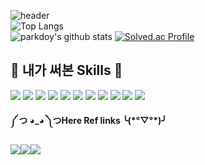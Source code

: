 ![header](https://capsule-render.vercel.app/api?type=rounded&color=timeGradient&text=Welcome%20Pardoy%20's%20GitHub%20👋&animation=twinkling&fontSize=40&fontAlignY=50&fontAlign=50&height=180)</br>
![Top Langs](https://github-readme-stats.vercel.app/api/top-langs/?username=parkdoy)</br>
![parkdoy's github stats](https://github-readme-stats.vercel.app/api?username=parkdoy&show_icons=true)
[![Solved.ac Profile](http://mazassumnida.wtf/api/v2/generate_badge?boj=cosmos777)](https://solved.ac/cosmos777/)</br>

## 🔨 내가 써본 Skills 🔨
<div style="display:flex; flex-direction:column; align-items:flex-start;">
    <div>
        <img src="https://img.shields.io/badge/unrealengine-0E1128?style=for-the-badge&logo=unrealengine&logoColor=white"> 
        <img src="https://img.shields.io/badge/perforce-404040?style=for-the-badge&logo=perforce&logoColor=white">
        <img src="https://img.shields.io/badge/git-F05032?style=for-the-badge&logo=git&logoColor=white">
        <img src="https://img.shields.io/badge/c-A8B9CC?style=for-the-badge&logo=C&logoColor=white">
        <img src="https://img.shields.io/badge/c++-00599C2?style=for-the-badge&logo=cplusplus&logoColor=white">
        <img src="https://img.shields.io/badge/python-3776AB?style=for-the-badge&logo=python&logoColor=white">
        <img src="https://img.shields.io/badge/tensorflow-FF6F00?style=for-the-badge&logo=tensorflow&logoColor=white">
        <img src="https://img.shields.io/badge/openai-412991?style=for-the-badge&logo=openai&logoColor=white">
        <img src="https://img.shields.io/badge/blender-E87D0D?style=for-the-badge&logo=blender&logoColor=white">
        <img src="https://img.shields.io/badge/html5-E34F26?style=for-the-badge&logo=html5&logoColor=white">
        <img src="https://img.shields.io/badge/css3-1572B6?style=for-the-badge&logo=css3&logoColor=white">
    </div>
<strong><p> ༼ つ ◕_◕ ༽つ<strong>Here Ref links</strong> ╰(*°▽°*)╯ </p></strong>
<div style="display:flex; flex-direction:row;">
    <a href="https://youtube.com/@user-tu6ve4vh3y?si=BXbp_FvqlOi5ZK1T">
        <img src="https://img.shields.io/badge/youtube-FF0000?style=for-the-badge&logo=youtube&logoColor=white"> 
    </a>
    <a href="https://rectangular-grill-1e9.notion.site/faad8336b1a5433aaed532b1ce77c770">
        <img src="https://img.shields.io/badge/Notion-44C1C5?style=for-the-badge&logo=Notion&logoColor=white"> 
    </a>
    <a href="https://www.linkedin.com/in/%EB%8F%84%EC%98%81-%EB%B0%95-a46934248/">
        <img src="https://img.shields.io/badge/linkedin-0A66C2?style=for-the-badge&logo=linkedin&logoColor=white"> 
    </a>
</div><br>
